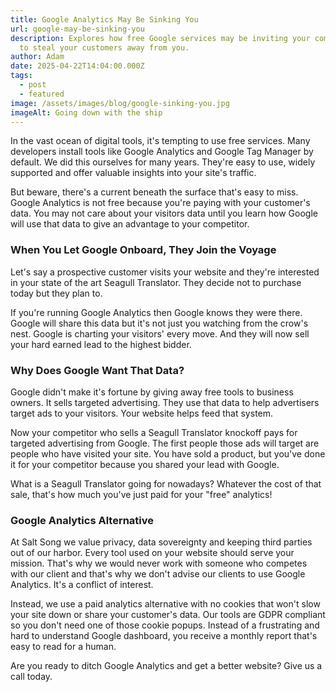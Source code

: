 ```yaml
---
title: Google Analytics May Be Sinking You
url: google-may-be-sinking-you
description: Explores how free Google services may be inviting your competitors
  to steal your customers away from you.
author: Adam
date: 2025-04-22T14:04:00.000Z
tags:
  - post
  - featured
image: /assets/images/blog/google-sinking-you.jpg
imageAlt: Going down with the ship
---
```

In the vast ocean of digital tools, it's tempting to use free services. Many developers install tools like Google Analytics and Google Tag Manager by default. We did this ourselves for many years. They're easy to use, widely supported and offer valuable insights into your site's traffic.

But beware, there's a current beneath the surface that's easy to miss. Google Analytics is not free because you're paying with your customer's data. You may not care about your visitors data until you learn how Google will use that data to give an advantage to your competitor. 

### When You Let Google Onboard, They Join the Voyage

Let's say a prospective customer visits your website and they're interested in your state of the art Seagull Translator. They decide not to purchase today but they plan to. 

If you're running Google Analytics then Google knows they were there. Google will share this data but it's not just you watching from the crow's nest. Google is charting your visitors' every move. And they will now sell your hard earned lead to the highest bidder.

### Why Does Google Want That Data?

Google didn't make it's fortune by giving away free tools to business owners. It sells targeted advertising. They use that data to help advertisers target ads to your visitors. Your website helps feed that system. 

Now your competitor who sells a Seagull Translator knockoff pays for targeted advertising from Google. The first people those ads will target are people who have visited your site. You have sold a product, but you've done it for your competitor because you shared your lead with Google.

What is a Seagull Translator going for nowadays? Whatever the cost of that sale, that's how much you've just paid for your "free" analytics!

### Google Analytics Alternative

At Salt Song we value privacy, data sovereignty and keeping third parties out of our harbor. Every tool used on your website should serve your mission. That's why we would never work with someone who competes with our client and that's why we don't advise our clients to use Google Analytics. It's a conflict of interest.

Instead, we use a paid analytics alternative with no cookies that won't slow your site down or share your customer's data. Our tools are GDPR compliant so you don't need one of those cookie popups. Instead of a frustrating and hard to understand Google dashboard, you receive a monthly report that's easy to read for a human.

Are you ready to ditch Google Analytics and get a better website? Give us a call today.
